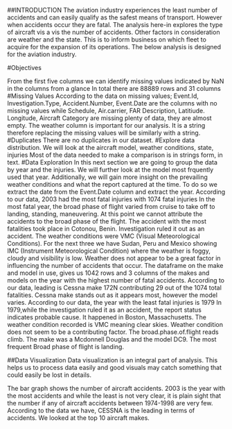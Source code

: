 ##INTRODUCTION The aviation industry experiences the least number of accidents and can easily qualify as the safest means of transport. However when accidents occur they are fatal. The analysis here-in explores the type of aircraft vis a vis the number of accidents. Other factors in consideration are weather and the state. This is to inform business on which fleet to acquire for the expansion of its operations. The below analysis is designed for the aviation industry.

#Objectives

From the first five columns we can identify missing values indicated by NaN in the columns from a glance
In total there are 88889 rows and 31 columns
#Missing Values
According to the data on missing values; Event.Id, Investigation.Type, Accident.Number, Event.Date are the columns with no missing values while Schedule, Air.carrier, FAR Description, Latitiude. Longitude, Aircraft Category are missing plenty of data, they are almost empty.
The weather column is important for our analysis. It is a string therefore replacing the missing values will be similarly with a string.
#Duplicates
There are no duplicates in our dataset.
#Explore data distribution. We will look at the aircraft model, weather conditions, state, injuries
Most of the data needed to make a comparison is in strings form, in text.
#Data Exploration In this next section we are going to group the data by year and the injuries. We will further look at the model most frquently used that year. Additionally, we will gain more insight on the prevailing weather conditions and what the report captured at the time. To do so we extract the date from the Event.Date column and extract the year.
According to our data, 2003 had the most fatal injuries with 1074 fatal injuries
In the most fatal year, the broad phase of flight varied from cruise to take off to landing, standing, maneuvering. At this point we cannot attribute the accidents to the broad phase of the flight.
The accident with the most fatalities took place in Cotonou, Benin. Investigation ruled it out as an accident. The weather conditions were VMC (Visual Meteorological Conditions). For the next three we have Sudan, Peru and Mexico showing IMC (Instrument Meteorological Condition) where the weather is foggy, cloudy and visibility is low. Weather does not appear to be a great factor in influencing the number of accidents that occur.
The dataframe on the make and model in use, gives us 1042 rows and 3 columns of the makes and models on the year with the highest number of fatal accidents.
According to our data, leading is Cessna make 172N contributing 29 out of the 1074 total fatalities. Cessna make stands out as it appears most, however the model varies.
According to our data, the year with the least fatal injuries is 1979
In 1979,while the investigation ruled it as an accident, the report status indicates probable cause. It happened in Boston, Massachusetts. The weather condition recorded is VMC meaning clear skies. Weather condition does not seem to be a contributing factor. The broad.phase.of.flight reads climb. The make was a Mcdonnell Douglas and the model DC9.
The most frequent Broad phase of flight is landing.

##Data Visualization 
Data visualization is an integral part of analysis. This helps us to process data easily and good visuals may catch something that could easily be lost in details.

The bar graph shows the number of aircraft accidents. 2003 is the year with the most accidents and while the least is not very clear, it is plain sight that the number if any of aircraft accidents between 1974-1998 are very few.
According to the data we have, CESSNA is the leading in terms of accidents. We looked at the top 10 aircraft makes.